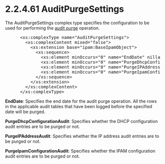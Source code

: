 <html dir="LTR" xmlns:mshelp="http://msdn.microsoft.com/mshelp" xmlns:ddue="http://ddue.schemas.microsoft.com/authoring/2003/5" xmlns:xlink="http://www.w3.org/1999/xlink" xmlns:tool="http://www.microsoft.com/tooltip">
 <body>
 <div id="header">
 <h1 class="heading">2.2.4.61 AuditPurgeSettings</h1>
 </div>
 <div id="mainSection">
 <div id="mainBody">
 <div id="allHistory" class="saveHistory"></div>
 <div id="sectionSection0" class="section" name="collapseableSection">
 

<p>The AuditPurgeSettings complex type specifies the
configuration to be used for performing the <a href="21b4a631-8f28-420f-822f-c5f879d5046e.md#gt_cd2b5b2a-c1bf-48fb-8945-35e6f812f20c">audit purge</a> operation.</p>

<dl>
<dd>
<div><pre> &lt;xs:complexType name=&quot;AuditPurgeSettings&quot;&gt;
   &lt;xs:complexContent mixed=&quot;false&quot;&gt;
     &lt;xs:extension base=&quot;ipam:BaseIpamObject&quot;&gt;
       &lt;xs:sequence&gt;
         &lt;xs:element minOccurs=&quot;0&quot; name=&quot;EndDate&quot; nillable=&quot;true&quot; type=&quot;xsd:dateTime&quot; /&gt;
         &lt;xs:element minOccurs=&quot;0&quot; name=&quot;PurgeDhcpConfigurationAudit&quot; type=&quot;xsd:boolean&quot; /&gt;
         &lt;xs:element minOccurs=&quot;0&quot; name=&quot;PurgeIPAddressAudit&quot; type=&quot;xsd:boolean&quot; /&gt;
         &lt;xs:element minOccurs=&quot;0&quot; name=&quot;PurgeIpamConfigurationAudit&quot; type=&quot;xsd:boolean&quot; /&gt;
       &lt;/xs:sequence&gt;
     &lt;/xs:extension&gt;
   &lt;/xs:complexContent&gt;
 &lt;/xs:complexType&gt;
</pre></div>
</dd></dl>

<p><b>EndDate</b>: Specifies the end date for the audit
purge operation. All the rows in the applicable audit tables that have been
logged before the specified date will be purged.</p>

<p><b>PurgeDhcpConfigurationAudit</b>: Specifies whether
the DHCP configuration audit entries are to be purged or not.</p>

<p><b>PurgeIPAddressAudit</b>: Specifies whether the IP
address audit entries are to be purged or not.</p>

<p><b>PurgeIpamConfigurationAudit</b>: Specifies whether
the IPAM configuration audit entries are to be purged or not.</p>


 </div>
 </div>
 </div>
 </body>
</html>